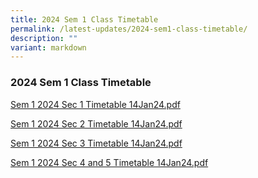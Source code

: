 ```yaml
---
title: 2024 Sem 1 Class Timetable
permalink: /latest-updates/2024-sem1-class-timetable/
description: ""
variant: markdown
---
```

### 2024  Sem 1 Class Timetable 


[Sem 1 2024 Sec 1 Timetable 14Jan24.pdf](/files/Latest%20Updates/2024S1S1.pdf)

[Sem 1 2024 Sec 2 Timetable 14Jan24.pdf](/files/Latest%20Updates/2024S1S2.pdf)

[Sem 1 2024 Sec 3 Timetable 14Jan24.pdf](/files/Latest%20Updates/2024S1S3.pdf)

[Sem 1 2024 Sec 4 and 5 Timetable 14Jan24.pdf](/files/Latest%20Updates/2024S1S45.pdf)
